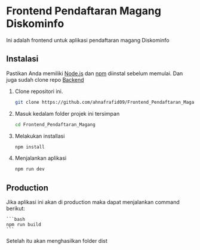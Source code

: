 # Frontend Pendaftaran Magang Diskominfo

Ini adalah frontend untuk aplikasi pendaftaran magang Diskominfo

## Instalasi

Pastikan Anda memiliki [Node.js](https://nodejs.org/) dan [npm](https://www.npmjs.com/) diinstal sebelum memulai.
Dan juga sudah clone repo [Backend](https://github.com/ahnafrafid09/Backend_Aplikasi_Pendaftaran_Magang)

1. Clone repositori ini.

   ```bash
   git clone https://github.com/ahnafrafid09/Frontend_Pendaftaran_Magang.git

   ```

2. Masuk kedalam folder projek ini tersimpan

   ```bash
   cd Frontend_Pendaftaran_Magang

   ```

3. Melakukan installasi

   ```bash
   npm install

   ```

4. Menjalankan aplikasi
   ```bash
   npm run dev
   ```

## Production

Jika aplikasi ini akan di production maka dapat menjalankan command berikut:

    ```bash
    npm run build
    ```

Setelah itu akan menghasilkan folder dist
